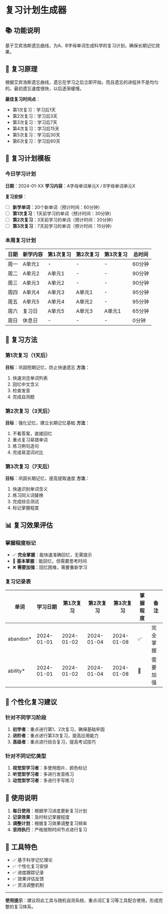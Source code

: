 # 复习计划生成器

## 📚 功能说明
基于艾宾浩斯遗忘曲线，为A、B字母单词生成科学的复习计划，确保长期记忆效果。

## 🎯 复习原理
根据艾宾浩斯遗忘曲线，遗忘在学习之后立即开始，而且遗忘的进程并不是均匀的。最初遗忘速度很快，以后逐渐缓慢。

**最佳复习时间点**：
- 第1次复习：学习后1天
- 第2次复习：学习后3天  
- 第3次复习：学习后7天
- 第4次复习：学习后15天
- 第5次复习：学习后30天
- 第6次复习：学习后60天

## 📅 复习计划模板

### 今日学习计划
**日期**：2024-01-XX
**学习内容**：A字母单词单元X / B字母单词单元X

**复习安排**：
- [ ] **新学单词**：20个新单词（预计时间：60分钟）
- [ ] **第1次复习**：1天前学习的单词（预计时间：30分钟）
- [ ] **第2次复习**：3天前学习的单词（预计时间：20分钟）
- [ ] **第3次复习**：7天前学习的单词（预计时间：15分钟）

### 本周复习计划

| 日期 | 新学内容 | 第1次复习 | 第2次复习 | 第3次复习 | 总时间 |
|------|----------|-----------|-----------|-----------|--------|
| 周一 | A单元1 | - | - | - | 60分钟 |
| 周二 | A单元2 | A单元1 | - | - | 90分钟 |
| 周三 | A单元3 | A单元2 | - | - | 90分钟 |
| 周四 | A单元4 | A单元3 | A单元1 | - | 95分钟 |
| 周五 | A单元5 | A单元4 | A单元2 | - | 95分钟 |
| 周六 | 复习日 | A单元5 | A单元3 | A单元1 | 65分钟 |
| 周日 | 休息日 | - | - | - | 0分钟 |

## 🔄 复习方法

### 第1次复习（1天后）
**目标**：巩固短期记忆，防止快速遗忘
**方法**：
1. 快速浏览单词列表
2. 回忆中文含义
3. 检查发音
4. 完成自测题

### 第2次复习（3天后）
**目标**：强化记忆，建立长期记忆基础
**方法**：
1. 不看答案，直接回忆
2. 重点复习易错单词
3. 练习例句造句
4. 完成易混词对比

### 第3次复习（7天后）
**目标**：巩固长期记忆，提高提取速度
**方法**：
1. 快速识别单词含义
2. 练习同义词替换
3. 完成综合测试
4. 标记掌握程度

## 📊 复习效果评估

### 掌握程度标记
- ✅ **完全掌握**：能快速准确回忆，无需提示
- 🔄 **基本掌握**：能回忆，但需要思考时间
- ❌ **需要加强**：回忆困难，需要重新学习

### 复习记录表

| 单词 | 学习日期 | 第1次复习 | 第2次复习 | 第3次复习 | 掌握程度 | 备注 |
|------|----------|-----------|-----------|-----------|----------|------|
| abandon* | 2024-01-01 | 2024-01-02 | 2024-01-04 | 2024-01-08 | ✅ | 完全掌握 |
| ability* | 2024-01-01 | 2024-01-02 | 2024-01-04 | 2024-01-08 | 🔄 | 需要加强 |

## 🎯 个性化复习建议

### 针对不同学习阶段
1. **初学者**：重点进行第1、2次复习，确保基础牢固
2. **进阶者**：重点进行第3次复习，提高应用能力
3. **高级者**：重点进行综合复习，提高考试技巧

### 针对不同记忆类型
1. **视觉型学习者**：多使用图片、颜色标记
2. **听觉型学习者**：多进行发音练习
3. **动觉型学习者**：多进行手写练习

## 📱 使用说明

1. **每日使用**：根据学习进度更新复习计划
2. **记录效果**：及时标记掌握程度
3. **调整计划**：根据复习效果调整复习频率
4. **坚持执行**：严格按照时间节点进行复习

## 🔧 工具特色

- ✅ 基于科学记忆理论
- ✅ 个性化复习安排
- ✅ 进度跟踪记录
- ✅ 效果评估反馈
- ✅ 灵活调整机制

---

**使用提示**：建议将此工具与随机自测系统、重点词汇复习等工具配合使用，形成完整的复习体系。
